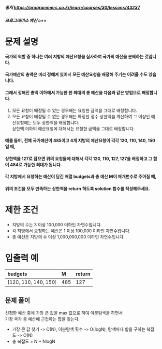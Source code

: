 ##### 출처 https://programmers.co.kr/learn/courses/30/lessons/43237
##### 프로그래머스 예산 c++
# 문제 설명<br>
#### 국가의 역할 중 하나는 여러 지방의 예산요청을 심사하여 국가의 예산을 분배하는 것입니다.  
#### 국가예산의 총액은 미리 정해져 있어서 모든 예산요청을 배정해 주기는 어려울 수도 있습니다.  
#### 그래서 정해진 총액 이하에서 가능한 한 최대의 총 예산을 다음과 같은 방법으로 배정합니다.  
1. 모든 요청이 배정될 수 있는 경우에는 요청한 금액을 그대로 배정합니다.
2. 모든 요청이 배정될 수 없는 경우에는 특정한 정수 상한액을 계산하여 그 이상인 예산요청에는 모두 상한액을 배정합니다.  
상한액 이하의 예산요청에 대해서는 요청한 금액을 그대로 배정합니다. 

#### 예를 들어, 전체 국가예산이 485이고 4개 지방의 예산요청이 각각 120, 110, 140, 150일 때,  
#### 상한액을 127로 잡으면 위의 요청들에 대해서 각각 120, 110, 127, 127을 배정하고 그 합이 484로 가능한 최대가 됩니다.  
#### 각 지방에서 요청하는 예산이 담긴 배열 budgets과 총 예산 M이 매개변수로 주어질 때, 
#### 위의 조건을 모두 만족하는 상한액을 return 하도록 solution 함수를 작성해주세요. 

# 제한 조건<br>
####
- 지방의 수는 3 이상 100,000 이하인 자연수입니다.
- 각 지방에서 요청하는 예산은 1 이상 100,000 이하인 자연수입니다.
- 총 예산은 지방의 수 이상 1,000,000,000 이하인 자연수입니다.
# 입출력 예  
| budgets | M | return |
|:-----|:---|:---
| [120, 110, 140, 150] | 485 | 127 |

## 문제 풀이 <br>
신청한 예산 중에 가장 큰 값을 max 값으로 하여 이분탐색을 하면서  
가장 국가 총 예산에 근접하는 합을 찾는다.  
-  가장 큰 값 찾기 -> O(N), 이분탐색 횟수 -> O(logN), 탐색마다 합을 구하는 복잡도 -> O(N)
- 총 복잡도 = N + NlogN  
